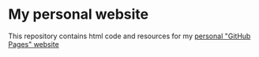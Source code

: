 # My personal website

This repository contains html code and resources for my [personal "GitHub Pages" website](https://francescomucci.github.io)
